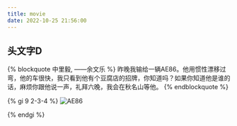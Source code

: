 ```yaml
---
title: movie
date: 2022-10-25 21:56:00
---
```


## 头文字D

{% blockquote 中里毅, ——余文乐 %}
昨晚我输给一辆AE86。他用惯性漂移过弯，他的车很快，我只看到他有个豆腐店的招牌，你知道吗？如果你知道他是谁的话，麻烦你跟他说一声，礼拜六晚，我会在秋名山等他。
{% endblockquote %}

{% gi 9 2-3-4 %} 
  ![AE86](https://w.wallhaven.cc/full/lm/wallhaven-lmkgry.jpg)

{% endgi %}
